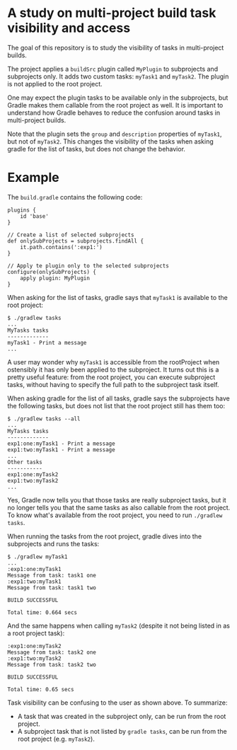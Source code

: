 # A study on multi-project build task visibility and access

The goal of this repository is to study the visibility of tasks
in multi-project builds.

The project applies a `buildSrc` plugin called `MyPlugin` to subprojects
and subprojects only. It adds two custom tasks: `myTask1` and `myTask2`.
The plugin is not applied to the root project.

One may expect the plugin tasks to be available only in the subprojects,
but Gradle makes them callable from the root project as well. It is
important to understand how Gradle behaves to reduce the confusion around
tasks in multi-project builds.

Note that the plugin sets the `group` and `description` properties of
`myTask1`, but not of `myTask2`. This changes the visibility of the tasks
when asking gradle for the list of tasks, but does not change the behavior.

# Example

The `build.gradle` contains the following code:

```
plugins {
    id 'base'
}

// Create a list of selected subprojects
def onlySubProjects = subprojects.findAll {
    it.path.contains(':exp1:')
}

// Apply te plugin only to the selected subprojects
configure(onlySubProjects) {
    apply plugin: MyPlugin
}
```

When asking for the list of tasks, gradle says that `myTask1` is
available to the root project:

```
$ ./gradlew tasks
...
MyTasks tasks
-------------
myTask1 - Print a message
...
```

A user may wonder why `myTask1` is accessible from the rootProject
when ostensibly it has only been applied to the subproject. It turns
out this is a pretty useful feature: from the root project, you can
execute subproject tasks, without having to specify the full path to
the subproject task itself.

When asking gradle for the list of all tasks, gradle says the subprojects
have the following tasks, but does not list that the root project still
has them too:

```
$ ./gradlew tasks --all
...
MyTasks tasks
-------------
exp1:one:myTask1 - Print a message
exp1:two:myTask1 - Print a message
...
Other tasks
-----------
exp1:one:myTask2
exp1:two:myTask2
...

```

Yes, Gradle now tells you that those tasks are really subproject tasks,
but it no longer tells you that the same tasks as also callable from
the root project. To know what's available from the root project, you
need to run `./gradlew tasks`.

When running the tasks from the root project, gradle dives into the
subprojects and runs the tasks:

```
$ ./gradlew myTask1
...
:exp1:one:myTask1
Message from task: task1 one
:exp1:two:myTask1
Message from task: task1 two

BUILD SUCCESSFUL

Total time: 0.664 secs
```

And the same happens when calling `myTask2` (despite it not being listed
in as a root project task):

```
:exp1:one:myTask2
Message from task: task2 one
:exp1:two:myTask2
Message from task: task2 two

BUILD SUCCESSFUL

Total time: 0.65 secs
```

Task visibility can be confusing to the user as shown above. To summarize:

* A task that was created in the subproject only, can be run from the root project.
* A subproject task that is not listed by `gradle tasks`, can be run from the root project (e.g. `myTask2`).

